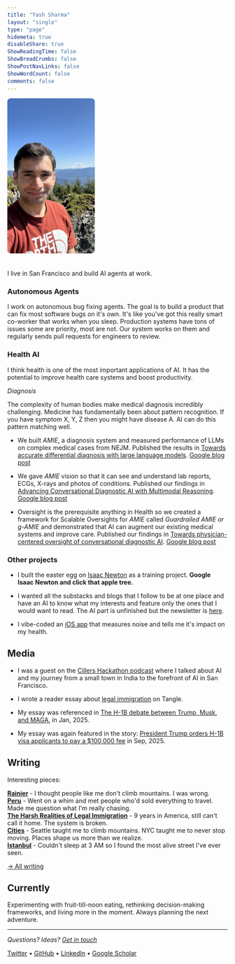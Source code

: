 ```yaml
---
title: "Yash Sharma"
layout: "single"
type: "page"
hidemeta: true
disableShare: true
ShowReadingTime: false
ShowBreadCrumbs: false
ShowPostNavLinks: false
ShowWordCount: false
comments: false
---
```


<img src="about/photo.jpeg" alt="Yash Sharma" width="200" style="border-radius: 8px; margin-bottom: 20px;">

I live in San Francisco and build AI agents at work.

### Autonomous Agents

I work on autonomous bug fixing agents. The goal is to build a product that can fix most software bugs on it's own. It's like you've got this really smart co-worker that works when you sleep. Production systems have tons of issues some are priority, most are not. Our system works on them and regularly sends pull requests for engineers to review. 

### Health AI

I think health is one of the most important applications of AI. It has the potential to improve health care systems and boost productivity.

*Diagnosis*

The complexity of human bodies make medical diagnosis incredibly challenging. Medicine has fundamentally been about pattern recognition. If you have symptom X, Y, Z then you might have disease A. AI can do this pattern matching well. 

* We built *AMIE*, a diagnosis system and measured performance of LLMs on complex medical cases from NEJM. Published the results in [Towards accurate differential diagnosis with large language models](https://www.nature.com/articles/s41586-025-08869-4). [Google blog post](https://research.google/blog/amie-a-research-ai-system-for-diagnostic-medical-reasoning-and-conversations/)

* We gave *AMIE* vision so that it can see and understand lab reports, ECGs, X-rays and photos of conditions. Published our findings in [Advancing Conversational Diagnostic AI with Multimodal Reasoning](https://arxiv.org/abs/2505.04653). [Google blog post](https://research.google/blog/amie-gains-vision-a-research-ai-agent-for-multi-modal-diagnostic-dialogue/)

* Oversight is the prerequisite anything in Health so we created a framework for Scalable Oversights for *AMIE* called *Guardrailed AMIE or g-AMIE* and demonstrated that AI can augment our existing medical systems and improve care. Published our findings in [Towards physician-centered oversight of conversational diagnostic AI](https://arxiv.org/abs/2507.15743). [Google blog post](https://research.google/blog/enabling-physician-centered-oversight-for-amie/)


### Other projects

* I built the easter egg on [Isaac Newton](https://www.google.com/search?hl=en&q=Isaac%20newton) as a training project. **Google Isaac Newton and click that apple tree.**  

* I wanted all the substacks and blogs that I follow to be at one place and have an AI to know what my interests and feature only the ones that I would want to read. The AI part is unfinished but the newsletter is [here](https://yasharma.com/posts/).  

* I vibe-coded an [iOS app](https://github.com/yashrmaa/noisemeter) that measures noise and tells me it's impact on my health.


## Media

* I was a guest on the [Cillers Hackathon podcast](https://open.spotify.com/episode/1BJHEsJ04xMgAPliO8awSa?si=6ddfa595649449bb) where I talked about AI and my journey from a small town in India to the forefront of AI in San Francisco.

* I wrote a reader essay about [legal immigration](https://www.readtangle.com/otherposts/the-harsh-realities-of-legal-immigration/) on Tangle.

* My essay was referenced in [The H-1B debate between Trump, Musk, and MAGA.](https://www.readtangle.com/h1b-debate-musk-trump-immigration/) in Jan, 2025.

* My essay was again featured in the story: [President Trump orders H-1B visa applicants to pay a $100,000 fee](https://www.readtangle.com/president-trump-orders-h1b-visa-applicants-to-pay-a-100-000-fee/) in Sep, 2025.


## Writing

Interesting pieces:

**[Rainier](/posts/rainier/)** - I thought people like me don't climb mountains. I was wrong.  
**[Peru](/posts/peru/)** - Went on a whim and met people who'd sold everything to travel. Made me question what I'm really chasing.  
**[The Harsh Realities of Legal Immigration](/posts/the-harsh-realities-of-legal-immigration/)** - 9 years in America, still can't call it home. The system is broken.  
**[Cities](/posts/cities/)**  - Seattle taught me to climb mountains. NYC taught me to never stop moving. Places shape us more than we realize.  
**[Istanbul](/posts/istanbul/)** - Couldn't sleep at 3 AM so I found the most alive street I've ever seen.  

[→ All writing](/posts/)


## Currently

Experimenting with fruit-till-noon eating, rethinking decision-making frameworks, and living more in the moment. Always planning the next adventure.

---

*Questions? Ideas? [Get in touch](mailto:yash@yasharma.com)*

[Twitter](https://twitter.com/yasharmaa) • [GitHub](https://github.com/yashrmaa) • [LinkedIn](https://linkedin.com/in/yasharmaa) • [Google Scholar](https://scholar.google.com/citations?user=RCYDJ_wAAAAJ&hl=en)
